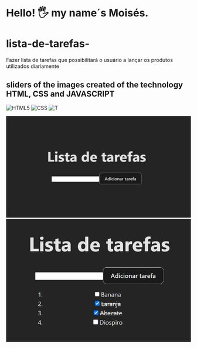 # Hello! 🖐️ my name´s Moisés.

# lista-de-tarefas-
Fazer lista de tarefas que possibilitará o usuário a lançar os produtos utilizados diariamente

## sliders of the images created of the technology HTML, CSS and JAVASCRIPT

![HTML5](https://img.shields.io/badge/html5-%23E34F26.svg?style=for-the-badge&logo=html5&logoColor=white)
![CSS](https://img.shields.io/badge/CSS-239120?&style=for-the-badge&logo=css3&logoColor=white)
![T](https://img.shields.io/badge/TypeScript-3178C6?style=flat&logo=typescript&logoColor=white)

<div>
<img src="./oneList.png">
<img src="./secondList.png">
</div>



